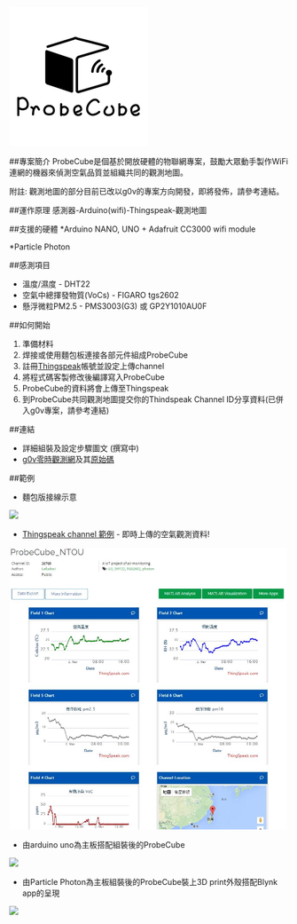 <img src="/pc_logo/probecube logo.png" width="250"> 

##專案簡介
ProbeCube是個基於開放硬體的物聯網專案，鼓勵大眾動手製作WiFi連網的機器來偵測空氣品質並組織共同的觀測地圖。

附註: 觀測地圖的部分目前已改以g0v的專案方向開發，即將發佈，請參考連結。


##運作原理
感測器-Arduino(wifi)-Thingspeak-觀測地圖

##支援的硬體
*Arduino NANO, UNO + Adafruit CC3000 wifi module

*Particle Photon

##感測項目
* 溫度/濕度 - DHT22
* 空氣中總揮發物質(VoCs) - FIGARO tgs2602
* 懸浮微粒PM2.5 - PMS3003(G3) 或 GP2Y1010AU0F

##如何開始
1. 準備材料
2. 焊接或使用麵包板連接各部元件組成ProbeCube
3. 註冊[Thingspeak](https://thingspeak.com/)帳號並設定上傳channel
4. 將程式碼客製修改後編譯寫入ProbeCube
5. ProbeCube的資料將會上傳至Thingspeak
6. 到ProbeCube共同觀測地圖提交你的Thindspeak Channel ID分享資料(已併入g0v專案，請參考連結)

##連結

* 詳細組裝及設定步驟圖文 (撰寫中)
* [g0v零時觀測網](http://g0vairmap.3203.info/)及其[原始碼](https://github.com/immortalmice/ThingSpeak-Visual-Map)

##範例
* 麵包版接線示意

<img src="https://github.com/Lafudoci/ProbeCube/blob/master/Particle Photon based/ProbeCube_v099_20160225_bb.png" width="500">


* [Thingspeak channel 範例](https://thingspeak.com/channels/26769) - 即時上傳的空氣觀測資料!

<img src="/pc_pics/ts_demo.JPG" width="500">


* 由arduino uno為主板搭配組裝後的ProbeCube  

<img src="https://github.com/Lafudoci/ProbeCube/blob/master/Arduino with cc3000wifi based/pc_uno_shield_demo.jpg" width="500">


* 由Particle Photon為主板組裝後的ProbeCube裝上3D print外殼搭配Blynk app的呈現

<img src="https://github.com/Lafudoci/ProbeCube/blob/master/Particle Photon based/pc_photon_blynk_demo.jpg" width="500">
